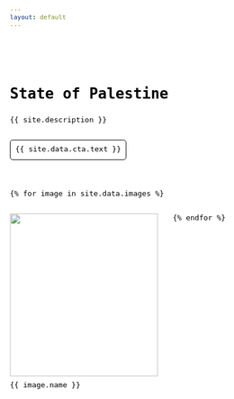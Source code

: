 ```yaml
---
layout: default
---
```




<div id="intro">
  <h1>State of Palestine</h1>
  <p>{{ site.description }}</p>
  <div id="cta">
    <a href="{{ site.data.cta.link }}">
      {{ site.data.cta.text }}
    </a>
  </div>
</div>

<div id="images">
  {% for image in site.data.images %}
    <figure>
      <img src="/{{ site.baseurl }}{{ site.data.assets.path }}{{ image.name }}" loading="lazy" width="500" height="500" />
      <figcaption>
        {{ image.name }}
      </figcaption>
    </figure>
  {% endfor %}
</div>

<style>
  html,
  body {
    position: relative;
    top: 0;
    left: 0;
    width: 100%;
    min-height: 100%;
    font-size: 13px;
    font-family: monospace;
    font-weight: 400;
    font-style: normal;
    line-height: 1.3;
    color: #000000;
    scroll-behavior: smooth;
    background: #ffffff;
  }
  *,
  *::before,
  *::after {
    margin: 0;
    padding: 0;
    font-size: inherit;
    font-family: inherit;
    font-weight: inherit;
    font-style: inherit;
    line-height: inherit;
    color: inherit;
    font-synthesis: none;
    text-align: inherit;
    text-decoration: inherit;
    -webkit-box-sizing: border-box;
    -moz-box-sizing: border-box;
    box-sizing: border-box;
    text-rendering: optimizeLegibility;
    -webkit-text-size-adjust: 100%;
    -moz-text-size-adjust: 100%;
    -ms-text-size-adjust: 100%;
    text-size-adjust: 100%;
    -webkit-font-smoothing: antialiased;
    -moz-osx-font-smoothing: grayscale;
    word-wrap: break-word;
    overflow-wrap: break-word;
    touch-action: manipulation;
  }
  body {
    display: flex;
    flex-direction: column;
    gap: var(--gap);
    padding-block: var(--gap);
    padding-inline: calc(var(--gap) + env(safe-area-inset-left, 0px));
    --gap: 2rem;
  }
  #intro {
    position: sticky;
    top: 0;
    display: flex;
    flex-direction: column;
    gap: calc(var(--gap) / 2);
    padding-block: var(--gap);
    background: #ffffff;
  }
  #intro > h1 {
    font-size: 2rem;
    font-weight: bold;
    line-height: 1.0;
  }
  #cta > a {
    display: block;
    width: fit-content;
    padding: calc(var(--gap) / 3);
    border-radius: 5px;
    background: #ffffff;
    color: #000000;
    border: 1px solid #000000;
  }
  @media (any-hover: hover) {
    #cta > a:hover {
      background: #000000;
      color: #ffffff;
    }
  }
  #images {
    display: flex;
    flex-wrap: wrap;
    gap: var(--gap);
    --columns: 3;
  }
  @media (max-width: 1024px) {
    #images {
      --columns: 2;
    }
  }
  @media (max-width: 640px) {
    #images {
      --columns: 1;
    }
  }
  #images > figure {
    flex-basis: calc((100% - ((var(--columns) - 1) * var(--gap))) / var(--columns));
  }
  #images > figure > img {
    display: block;
    width: 100%;
    height: auto;
  }
  #images > figure > figcaption {
    margin-block-start: calc(var(--gap) / 3);
  }
</style>
